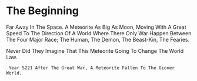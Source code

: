 
# The Beginning 

 Far Away In The Space.
  A Meteorite As Big As Moon, Moving With A Great Speed To The Direction Of A World Where There Only War Happen Between The Four Major Race; The Human, The Demon, The Beast-Kin, The Fearies.
  
  Never Did They Imagine That This Meteorite Going To Change The World Law.
  
     Year 5221 After The Great War, A Meteorite Fallen To The Gioner World.
